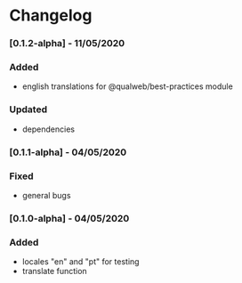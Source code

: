 # Changelog

### [0.1.2-alpha] - 11/05/2020

### Added

- english translations for @qualweb/best-practices module

### Updated

- dependencies

### [0.1.1-alpha] - 04/05/2020

### Fixed

- general bugs

### [0.1.0-alpha] - 04/05/2020

### Added

- locales "en" and "pt" for testing
- translate function